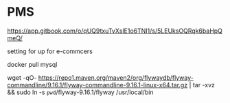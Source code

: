 # PMS
https://app.gitbook.com/o/qUQ9txuTvXslE1o6TNI1/s/5LEUksOQRqk6baHpQmeQ/


setting for up for e-commcers



docker pull mysql

wget -qO- https://repo1.maven.org/maven2/org/flywaydb/flyway-commandline/9.16.1/flyway-commandline-9.16.1-linux-x64.tar.gz | tar -xvz && sudo ln -s `pwd`/flyway-9.16.1/flyway /usr/local/bin 